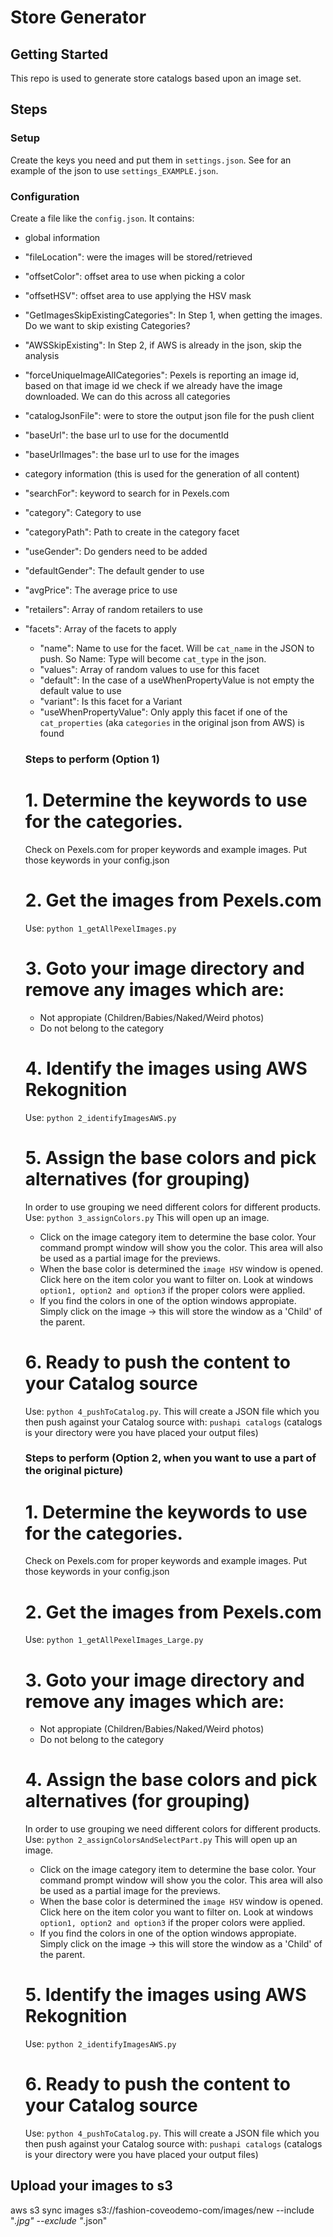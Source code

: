 # Store Generator

## Getting Started

This repo is used to generate store catalogs based upon an image set.

## Steps
### Setup
Create the keys you need and put them in `settings.json`. See for an example of the json to use `settings_EXAMPLE.json`.

### Configuration
Create a file like the `config.json`. It contains:
* global information
 * "fileLocation": were the images will be stored/retrieved
 * "offsetColor": offset area to use when picking a color
 * "offsetHSV": offset area to use applying the HSV mask
 * "GetImagesSkipExistingCategories": In Step 1, when getting the images. Do we want to skip existing Categories?
 * "AWSSkipExisting": In Step 2, if AWS is already in the json, skip the analysis
 * "forceUniqueImageAllCategories": Pexels is reporting an image id, based on that image id we check if we already have the image downloaded. We can do this across all categories
 * "catalogJsonFile": were to store the output json file for the push client
 * "baseUrl": the base url to use for the documentId
 * "baseUrlImages": the base url to use for the images
* category information (this is used for the generation of all content)
 * "searchFor": keyword to search for in Pexels.com
 * "category": Category to use
 * "categoryPath": Path to create in the category facet
 * "useGender": Do genders need to be added
 * "defaultGender": The default gender to use
 * "avgPrice": The average price to use
 * "retailers": Array of random retailers to use
 * "facets": Array of the facets to apply
   * "name": Name to use for the facet. Will be `cat_name` in the JSON to push. So Name: Type will become `cat_type` in the json.
   * "values": Array of random values to use for this facet
   * "default": In the case of a useWhenPropertyValue is not empty the default value to use
   * "variant": Is this facet for a Variant
   * "useWhenPropertyValue": Only apply this facet if one of the `cat_properties` (aka `categories` in the original json from AWS) is found

   ### Steps to perform (Option 1)
   # 1. Determine the keywords to use for the categories. 
   Check on Pexels.com for proper keywords and example images.
   Put those keywords in your config.json

   # 2. Get the images from Pexels.com
   Use: `python 1_getAllPexelImages.py`

   # 3. Goto your image directory and remove any images which are:
   * Not appropiate (Children/Babies/Naked/Weird photos)
   * Do not belong to the category

   # 4. Identify the images using AWS Rekognition
   Use: `python 2_identifyImagesAWS.py`

   # 5. Assign the base colors and pick alternatives (for grouping)
   In order to use grouping we need different colors for different products.
   Use: `python 3_assignColors.py`
   This will open up an image.
   * Click on the image category item to determine the base color. Your command prompt window will show you the color. This area will also be used as a partial image for the previews.
   * When the base color is determined the `image HSV` window is opened. Click here on the item color you want to filter on. Look at windows `option1, option2 and option3` if the proper colors were applied.
   * If you find the colors in one of the option windows appropiate. Simply click on the image -> this will store the window as a 'Child' of the parent.

   # 6. Ready to push the content to your Catalog source
   Use: `python 4_pushToCatalog.py`. 
   This will create a JSON file which you then push against your Catalog source with: `pushapi catalogs` (catalogs is your directory were you have placed your output files)

   ### Steps to perform (Option 2, when you want to use a part of the original picture)
   # 1. Determine the keywords to use for the categories. 
   Check on Pexels.com for proper keywords and example images.
   Put those keywords in your config.json

   # 2. Get the images from Pexels.com
   Use: `python 1_getAllPexelImages_Large.py`

   # 3. Goto your image directory and remove any images which are:
   * Not appropiate (Children/Babies/Naked/Weird photos)
   * Do not belong to the category

   # 4. Assign the base colors and pick alternatives (for grouping)
   In order to use grouping we need different colors for different products.
   Use: `python 2_assignColorsAndSelectPart.py`
   This will open up an image.
   * Click on the image category item to determine the base color. Your command prompt window will show you the color. This area will also be used as a partial image for the previews.
   * When the base color is determined the `image HSV` window is opened. Click here on the item color you want to filter on. Look at windows `option1, option2 and option3` if the proper colors were applied.
   * If you find the colors in one of the option windows appropiate. Simply click on the image -> this will store the window as a 'Child' of the parent.

   # 5. Identify the images using AWS Rekognition
   Use: `python 2_identifyImagesAWS.py`

   # 6. Ready to push the content to your Catalog source
   Use: `python 4_pushToCatalog.py`. 
   This will create a JSON file which you then push against your Catalog source with: `pushapi catalogs` (catalogs is your directory were you have placed your output files)


## Upload your images to s3
aws s3 sync images s3://fashion-coveodemo-com/images/new --include "*.jpg" --exclude "*.json"